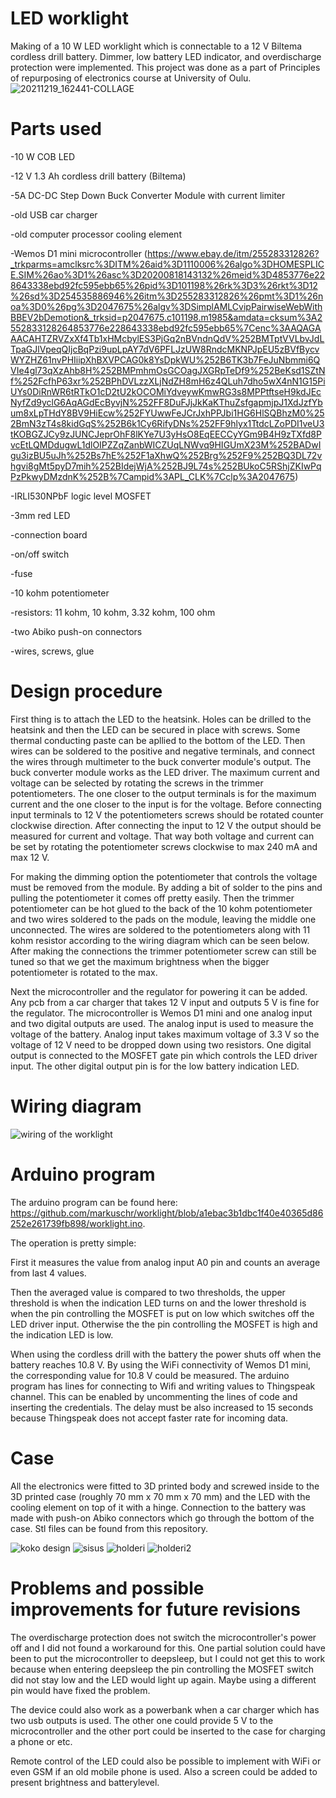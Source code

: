 # LED worklight

Making of a 10 W LED worklight which is connectable to a 12 V Biltema cordless drill battery. Dimmer, low battery LED indicator, and overdischarge protection were implemented.
This project was done as a part of Principles of repurposing of electronics course at University of Oulu.
![20211219_162441-COLLAGE](https://user-images.githubusercontent.com/96006405/146678409-bee5d322-306a-45b3-b3f2-4c59b65f59d4.jpg)


# Parts used

-10 W COB LED

-12 V 1.3 Ah cordless drill battery (Biltema)

-5A DC-DC Step Down Buck Converter Module with current limiter

-old USB car charger

-old computer processor cooling element

-Wemos D1 mini microcontroller (https://www.ebay.de/itm/255283312826?_trkparms=amclksrc%3DITM%26aid%3D1110006%26algo%3DHOMESPLICE.SIM%26ao%3D1%26asc%3D20200818143132%26meid%3D4853776e228643338ebd92fc595ebb65%26pid%3D101198%26rk%3D3%26rkt%3D12%26sd%3D254535886946%26itm%3D255283312826%26pmt%3D1%26noa%3D0%26pg%3D2047675%26algv%3DSimplAMLCvipPairwiseWebWithBBEV2bDemotion&_trksid=p2047675.c101198.m1985&amdata=cksum%3A2552833128264853776e228643338ebd92fc595ebb65%7Cenc%3AAQAGAAACAHTZRVZxXf4Tb1xHMcbylES3PjGq2nBVndnQdV%252BMTptVVLbvJdLTpaGJlVpeqQIjcBqPzi9upLpAY7dV6PFLJzUW8RndcMKNPJpEU5zBVfBycvWYZHZ61nvPHIiipXhBXVPCAG0k8YsDpkWU%252B6TK3b7FeJuNbmmi6QVIe4gl73qXzAhb8H%252BMPmhmOsGCOagJXGRpTeDf9%252BeKsd1SZtNf%252FcfhP63xr%252BPhDVLzzXLjNdZH8mH6z4QLuh7dho5wX4nN1G15PiUYs0DiRnWR6tRTkO1cD2tU2kOCOMiYdveywKmwRG3s8MPPtftseH9kdJEcNyfZd9yclG6AqAGdEcByvjN%252FF8DuFJjJkKaKThuZsfgapmjpJ1XdJzfYbum8xLpTHdY8BV9HiEcw%252FYUwwFeJCrJxhPPJbi1HG6HlSQBhzM0%252BmN3zT4s8kidGqS%252B6k1Cy6RifyDNs%252FF9hlyx1TtdcLZoPDI1veU3tKOBGZJCy9zJUNCJeprOhF8lKYe7U3yHsO8EqEECCyYGm9B4H9zTXfd8PvcEtLQMDdugwL1dlOIPZZqZanbWICZUqLNWvq9HIGUmX23M%252BADwIgu3izBU5uJh%252Bs7hE%252F1aXhwQ%252Brg%252F9%252BQ3DL72vhgvi8gMt5pyD7mih%252BIdejWjA%252BJ9L74s%252BUkoC5RShjZKIwPqPzPkwyDMzdnK%252B%7Campid%3APL_CLK%7Cclp%3A2047675)

-IRLI530NPbF logic level MOSFET

-3mm red LED

-connection board

-on/off switch

-fuse

-10 kohm potentiometer 

-resistors: 11 kohm, 10 kohm, 3.32 kohm, 100 ohm 

-two Abiko push-on connectors

-wires, screws, glue

# Design procedure

First thing is to attach the LED to the heatsink. Holes can be drilled to the heatsink and then the LED can be secured in place with screws. Some thermal conducting paste can be apllied to the bottom of the LED. Then wires can be soldered to the positive and negative terminals, and connect the wires through multimeter to the buck converter module's output. The buck converter module works as the LED driver. The maximum current and voltage can be selected by rotating the screws in the trimmer potentiometers. The one closer to the output terminals is for the maximum current and the one closer to the input is for the voltage. Before connecting input terminals to 12 V the potentiometers screws should be rotated counter clockwise direction. After connecting the input to 12 V the output should be measured for current and voltage. That way both voltage and current can be set by rotating the potentiometer screws clockwise to max 240 mA and max 12 V.

For making the dimming option the potentiometer that controls the voltage must be removed from the module. By adding a bit of solder to the pins and pulling the potentiometer it comes off pretty easily. Then the trimmer potentiometer can be hot glued to the back of the 10 kohm potentiometer and two wires soldered to the pads on the module, leaving the middle one unconnected. The wires are soldered to the potentiometers along with 11 kohm resistor according to the wiring diagram which can be seen below. After making the connections the trimmer potentiometer screw can still be tuned so that we get the maximum brightness when the bigger potentiometer is rotated to the max.

Next the microcontroller and the regulator for powering it can be added. Any pcb from a car charger that takes 12 V input and outputs 5 V is fine for the regulator. The microcontroller is Wemos D1 mini and one analog input and two digital outputs are used. The analog input is used to measure the voltage of the battery. Analog input takes maximum voltage of 3.3 V so the voltage of 12 V need to be dropped down using two resistors. One digital output is connected to the MOSFET gate pin which controls the LED driver input. The other digital output pin is for the low battery indication LED. 

# Wiring diagram

![wiring of the worklight](https://user-images.githubusercontent.com/96006405/146410564-97dff615-c898-4bcc-9aad-548d0920435c.JPG)

# Arduino program
The arduino program can be found here: https://github.com/markuschr/worklight/blob/a1ebac3b1dbc1f40e40365d86252e261739fb898/worklight.ino.

The operation is pretty simple: 

First it measures the value from analog input A0 pin and counts an average from last 4 values. 

Then the averaged value is compared to two thresholds, the upper threshold is when the indication LED turns on and the lower threshold is when the pin controlling the MOSFET is put on low which switches off the LED driver input.  Otherwise the the pin controlling the MOSFET is high and the indication LED is low.

When using the cordless drill with the battery the power shuts off when the battery reaches 10.8 V. By using the WiFi connectivity of Wemos D1 mini, the corresponding value for 10.8 V could be measured. The arduino program has lines for connecting to Wifi and writing values to Thingspeak channel. This can be enabled by uncommenting the lines of code and inserting the credentials. The delay must be also increased to 15 seconds because Thingspeak does not accept faster rate for incoming data.

# Case

All the electronics were fitted to 3D printed body and screwed inside to the 3D printed case (roughly 70 mm x 70 mm x 70 mm) and the LED with the cooling element on top of it with a hinge. Connection to the battery was made with push-on Abiko connectors which go through the bottom of the case. Stl files can be found from this repository.

![koko design](https://user-images.githubusercontent.com/96006405/148766713-b4479599-b809-421e-beea-dee6de8ce838.JPG)
![sisus](https://user-images.githubusercontent.com/96006405/148767554-4f8eacb6-fba6-4b80-b81a-4166bcb1296d.JPG)
![holderi](https://user-images.githubusercontent.com/96006405/148767678-99968df3-516e-408f-9fb4-d628923e6144.JPG)
![holderi2](https://user-images.githubusercontent.com/96006405/148767717-caf4c77c-4de6-4272-b9e7-639cdf3e4235.JPG)



# Problems and possible improvements for future revisions
The overdischarge protection does not switch the microcontroller's power off and I did not found a workaround for this. One partial solution could have been to put the microcontroller to deepsleep, but I could not get this to work because when entering deepsleep the pin controlling the MOSFET switch did not stay low and the LED would light up again. Maybe using a different pin would have fixed the problem.

The device could also work as a powerbank when a car charger which has two usb outputs is used. The other one could provide 5 V to the microcontroller and the other port could be inserted to the case for charging a phone or etc.

Remote control of the LED could also be possible to implement with WiFi or even GSM if an old mobile phone is used.
Also a screen could be added to present brightness and batterylevel.



